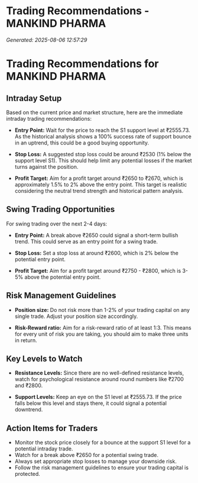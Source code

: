 # Trading Recommendations - MANKIND PHARMA
*Generated: 2025-08-06 12:57:29*

# Trading Recommendations for MANKIND PHARMA

## Intraday Setup

Based on the current price and market structure, here are the immediate intraday trading recommendations:

- **Entry Point:** Wait for the price to reach the S1 support level at ₹2555.73. As the historical analysis shows a 100% success rate of support bounce in an uptrend, this could be a good buying opportunity.

- **Stop Loss:** A suggested stop loss could be around ₹2530 (1% below the support level S1). This should help limit any potential losses if the market turns against the position.

- **Profit Target:** Aim for a profit target around ₹2650 to ₹2670, which is approximately 1.5% to 2% above the entry point. This target is realistic considering the neutral trend strength and historical pattern analysis.

## Swing Trading Opportunities 

For swing trading over the next 2-4 days:

- **Entry Point:** A break above ₹2650 could signal a short-term bullish trend. This could serve as an entry point for a swing trade.

- **Stop Loss:** Set a stop loss at around ₹2600, which is 2% below the potential entry point.

- **Profit Target:** Aim for a profit target around ₹2750 - ₹2800, which is 3-5% above the potential entry point.

## Risk Management Guidelines

- **Position size:** Do not risk more than 1-2% of your trading capital on any single trade. Adjust your position size accordingly.

- **Risk-Reward ratio:** Aim for a risk-reward ratio of at least 1:3. This means for every unit of risk you are taking, you should aim to make three units in return.

## Key Levels to Watch

- **Resistance Levels:** Since there are no well-defined resistance levels, watch for psychological resistance around round numbers like ₹2700 and ₹2800.

- **Support Levels:** Keep an eye on the S1 level at ₹2555.73. If the price falls below this level and stays there, it could signal a potential downtrend.

## Action Items for Traders

- Monitor the stock price closely for a bounce at the support S1 level for a potential intraday trade.
- Watch for a break above ₹2650 for a potential swing trade.
- Always set appropriate stop losses to manage your downside risk.
- Follow the risk management guidelines to ensure your trading capital is protected.